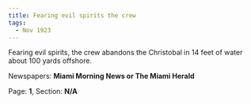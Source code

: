 ```yaml
---  
title: Fearing evil spirits the crew  
tags:  
  - Nov 1923  
---  
```

  
Fearing evil spirits, the crew abandons the Christobal in 14 feet of water about 100 yards offshore.  
  
Newspapers: **Miami Morning News or The Miami Herald**  
  
Page: **1**, Section: **N/A** 
